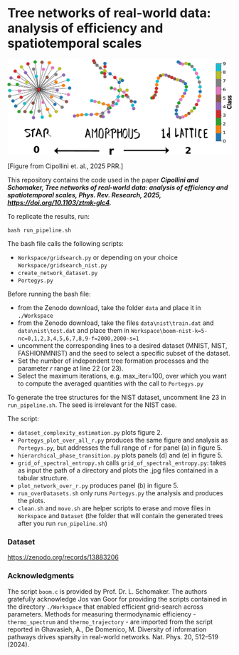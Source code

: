 
# Tree networks of real-world data: analysis of efficiency and spatiotemporal scales

![screenshot](figures_for_cover/trees.jpg)

[Figure from Cipollini et. al., 2025 PRR.]

This repository contains the code used in the paper _**Cipollini and Schomaker, Tree networks of real-world data: analysis of efficiency and spatiotemporal scales, Phys. Rev. Research, 2025, https://doi.org/10.1103/ztmk-glc4.**_

To replicate the results, run:
```
bash run_pipeline.sh
```

The bash file calls the following scripts: 
- `Workspace/gridsearch.py` or depending on your choice `Workspace/gridsearch_nist.py`
- `create_network_dataset.py`
- `Portegys.py`

Before running the bash file: 
- from the Zenodo download, take the folder `data` and place it in `./Workspace`
- from the Zenodo download, take the files `data\nist\train.dat` and `data\nist\test.dat` and place them in `Workspace\boom-nist-k=5-nc=0,1,2,3,4,5,6,7,8,9-f=2000,2000-s=1`
- uncomment the corresponding lines 
to a desired dataset (MNIST, NIST, FASHIONMNIST) and the seed to select a specific subset of the dataset.
- Set the number of independent tree formation processes and the parameter _r_ range at line 22 (or 23).
- Select the maximum iterations, e.g. max_iter=100, over which you want to compute the 
averaged quantities with the call to `Portegys.py`

To generate the tree structures for the NIST dataset, uncomment line 23 in `run_pipeline.sh`. The seed is irrelevant for the NIST case.  

The script:
- `dataset_complexity_estimation.py` plots figure 2.
- `Portegys_plot_over_all_r.py` produces the same figure and analysis as `Portegys.py`, but addresses the full range of `r` for panel (a) in figure 5.
- `hierarchical_phase_transition.py` plots panels (d) and (e) in figure 5.
- `grid_of_spectral_entropy.sh` calls `grid_of_spectral_entropy.py`: takes as input the path of a directory and plots the .jpg files contained in a tabular structure.
- `plot_network_over_r.py` produces panel (b) in figure 5.
- `run_overDatasets.sh` only runs `Portegys.py` the analysis and produces the plots.
- `clean.sh` and `move.sh` are helper scripts to erase and move files in `Workspace` and `Dataset` (the folder that will contain the generated trees after you run `run_pipeline.sh`)

### Dataset
https://zenodo.org/records/13883206

### Acknowledgments
The script `boom.c` is provided by Prof. Dr. L. Schomaker.
The authors gratefully acknowledge Jos van Goor for providing the scripts contained in the directory `./Workspace` that enabled efficient grid-search across parameters.
Methods for measuring thermodynamic efficiency - `thermo_spectrum` and `thermo_trajectory` - are imported from the script reported in
Ghavasieh, A., De Domenico, M. Diversity of information pathways drives sparsity in real-world networks. Nat. Phys. 20, 512–519 (2024).

